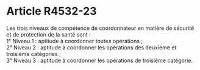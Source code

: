 # Article R4532-23

  
Les trois niveaux de compétence de coordonnateur en matière de sécurité et de protection de la santé sont :   
1° Niveau 1 : aptitude à coordonner toutes opérations ;   
2° Niveau 2 : aptitude à coordonner les opérations des deuxième et troisième catégories ;   
3° Niveau 3 : aptitude à coordonner les opérations de troisième catégorie.